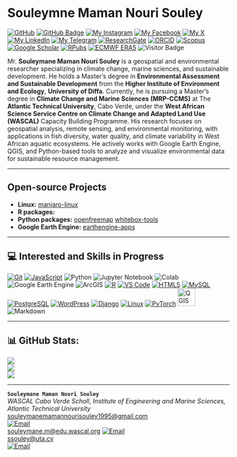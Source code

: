 # Souleymne Maman Nouri Souley

[![GitHub](https://img.shields.io/badge/GitHub-halieute-darkgrey?style=social&logo=github&logoColor=black)](https://github.com/halieute)
[![GitHub Badge](https://img.shields.io/github/followers/halieute?style=social)](https://github.com/halieute?tab=followers)
[![My Instagram](https://img.shields.io/badge/My-Instagram-DD2A7B?style=flat&logo=instagram&logoColor=DD2A7B&labelColor=444444)](https://instagram.com/soule9151)
[![My Facebook](https://img.shields.io/badge/My-Facebook-1877F2?style=flat&logo=facebook&logoColor=1877F2&labelColor=444444)](https://facebook.com/souleymane.nouri.7)
[![My X](https://img.shields.io/badge/My-X-000000?style=flat&logo=twitter&logoColor=white&labelColor=444444)](https://x.com/NouriSoule22856)
[![My LinkedIn](https://img.shields.io/badge/My-LinkedIn-0077B5?style=flat&logo=linkedin&logoColor=white&labelColor=444444)](https://linkedin.com/in/souleymanemamannourisouley)
[![My Telegram](https://img.shields.io/badge/My-Telegram-26A5E4?style=flat&logo=telegram&logoColor=26A5E4&labelColor=444444)](https://t.me/MSouleymane)
[![ResearchGate](https://img.shields.io/badge/ResearchGate-00CCBB?style=flat&logo=ResearchGate&logoColor=white)](https://www.researchgate.net/Souleymane-Mama-Nouri-Souley)
[![ORCID](https://img.shields.io/badge/ORCID-A6CE39?style=flat&logo=orcid&logoColor=white)](https://orcid.org/0009-0007-9857-0392)
[![Scopus](https://img.shields.io/badge/Scopus-222222?style=flat&logo=Elsevier&logoColor=orange)](https://www.scopus.com/authid/detail.uri?authorId=59412528200)
[![Google Scholar](https://img.shields.io/badge/Google%20Scholar-4285F4?style=flat&logo=google-scholar&logoColor=white)](https://scholar.google.com/citations?user=ssHqsWQAAAAJ&hl=fr)
[![RPubs](https://img.shields.io/badge/RPubs-276DC3?style=flat&logo=r&logoColor=white)](https://rpubs.com/halieute)
[![ECMWF ERA5](https://img.shields.io/badge/ECMWF%20ERA5-2196F3?style=flat&logo=rainmeter&logoColor=white)](https://cds.climate.copernicus.eu/datasets/reanalysis-era5-single-levels?tab=overview)
![Visitor Badge](https://visitor-badge.laobi.icu/badge?page_id=halieute.halieute)


Mr. **Souleymane Maman Nouri Souley** is a geospatial and environmental researcher specializing in climate change, marine sciences, and sustainable development. He holds a Master’s degree in **Environmental Assessment and Sustainable Development** from the **Higher Institute of Environment and Ecology**, **University of Diffa**. Currently, he is pursuing a Master’s degree in **Climate Change and Marine Sciences (MRP-CCMS)** at The **Atlantic Technical University**, Cabo Verde, under the **West African Science Service Centre on Climate Change and Adapted Land Use (WASCAL)** Capacity Building Programme. His research focuses on geospatial analysis, remote sensing, and environmental monitoring, with applications in fish diversity, water quality, and climate variability in West African aquatic ecosystems. He actively works with Google Earth Engine, QGIS, and Python-based tools to analyze and visualize environmental data for sustainable resource management.

---

## Open-source Projects

- **Linux:** [manjaro-linux](https://github.com/halieute)
- **R packages:**
- **Python packages:** [openfreemap](https://github.com/halieute/openfreemap)  [whitebox-tools](https://github.com/halieute/whitebox-tools)
- **Google Earth Engine:** [earthengine-apps](https://github.com/halieute)

- ---

## 💻 Interested and Skills in Progress

[![Git](https://img.shields.io/badge/Git-F05032?style=for-the-badge&logo=git&logoColor=white)](https://git-scm.com/)
[![JavaScript](https://img.shields.io/badge/JavaScript-F7DF1E?style=for-the-badge&logo=javascript&logoColor=black)](https://developer.mozilla.org/en-US/docs/Web/JavaScript)
![Python](https://img.shields.io/badge/python-3776AB?style=for-the-badge&logo=python&logoColor=FFD700)
![Jupyter Notebook](https://img.shields.io/badge/Jupyter%20Notebook-F37626?style=for-the-badge&logo=jupyter&logoColor=white)
![Colab](https://img.shields.io/badge/COLAB-F9AB00?style=for-the-badge&logo=googlecolab&logoColor=white)
![Google Earth Engine](https://img.shields.io/badge/Google%20Earth%20Engine-34A853?style=for-the-badge&logo=googleearthengine&logoColor=white)
![ArcGIS](https://img.shields.io/badge/ArcGIS-4479A1?style=for-the-badge&logo=esri&logoColor=white)
[![R](https://img.shields.io/badge/R-276DC3?style=for-the-badge&logo=r&logoColor=white)](https://www.r-project.org/)
[![VS Code](https://img.shields.io/badge/VS%20Code-007ACC?style=for-the-badge&logo=visualstudiocode&logoColor=white)](https://code.visualstudio.com/)
[![HTML5](https://img.shields.io/badge/HTML5-E34F26?style=for-the-badge&logo=html5&logoColor=white)](https://developer.mozilla.org/en-US/docs/Glossary/HTML5)
[![MySQL](https://img.shields.io/badge/MySQL-4479A1?style=for-the-badge&logo=mysql&logoColor=white)](https://www.mysql.com/)
[![PostgreSQL](https://img.shields.io/badge/PostgreSQL-336791?style=for-the-badge&logo=postgresql&logoColor=white)](https://www.postgresql.org/)
[![WordPress](https://img.shields.io/badge/WordPress-21759B?style=for-the-badge&logo=wordpress&logoColor=white)](https://wordpress.com)
[![Django](https://img.shields.io/badge/Django-092E20?style=for-the-badge&logo=django&logoColor=white)](https://www.djangoproject.com/)
[![Linux](https://img.shields.io/badge/Linux-FCC624?style=for-the-badge&logo=linux&logoColor=black)](https://www.linux.org/)
[![PyTorch](https://img.shields.io/badge/PyTorch-EE4C2C?style=for-the-badge&logo=pytorch&logoColor=white)](https://pytorch.org/)
[<img src="https://qgis.org/img/logosign.svg" alt="QGIS" width="40" height="40">](https://qgis.org)
![Markdown](https://img.shields.io/badge/MARKDOWN-3C3C3D?style=for-the-badge&logo=markdown&logoColor=white)


---

## 📊 GitHub Stats:

![](https://github-readme-stats.vercel.app/api?username=halieute&theme=shadow_blue&hide_border=false&include_all_commits=true&count_private=true)<br/>
![](https://github-readme-streak-stats.herokuapp.com/?user=halieute&theme=shadow_blue&hide_border=false)<br/>
![](https://github-readme-stats.vercel.app/api/top-langs/?username=halieute&theme=shadow_blue&hide_border=false&include_all_commits=true&count_private=true&layout=compact)




________________________________________________________________________________________________________________________________________________________
**`Souleymane Maman Nouri Souley`**
<br /> _WASCAL Cabo Verde Scholl, Institute of Engineering and Marine Sciences, Atlantic Technical University_
<br /> souleymanemamannourisouley1995@gmail.com
<br /> [![Email](https://img.shields.io/badge/Email-D14836?style=flat&logo=gmail&logoColor=white)](mailto:souleymanemamannourisouley1995@gmail.com)
<br /> souleymane.m@edu.wascal.org
[![Email](https://img.shields.io/badge/Email-0078D4?style=flat&logo=microsoft-outlook&logoColor=white)](mailto:souleymane.m@edu.wascal.org)
<br /> ssouley@uta.cv
<br /> [![Email](https://img.shields.io/badge/Email-D14836?style=flat&logo=gmail&logoColor=white)](mailto:ssouley@uta.cv)

